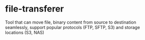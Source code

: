 # file-transferer
Tool that can move file, binary content from source to destination seamlessly, support popular protocols (FTP, SFTP, S3) and storage locations (S3, NAS)
